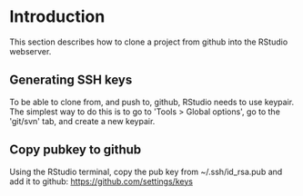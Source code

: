 # Introduction

This section describes how to clone a project from github
into the RStudio webserver.

## Generating SSH keys

To be able to clone from, and push to, github, RStudio needs
to use keypair. The simplest way to do this is to go to
'Tools > Global options', go to the 'git/svn' tab, and create
a new keypair.

## Copy pubkey to github

Using the RStudio terminal, copy the pub key from
~/.ssh/id_rsa.pub and add it to github: https://github.com/settings/keys
